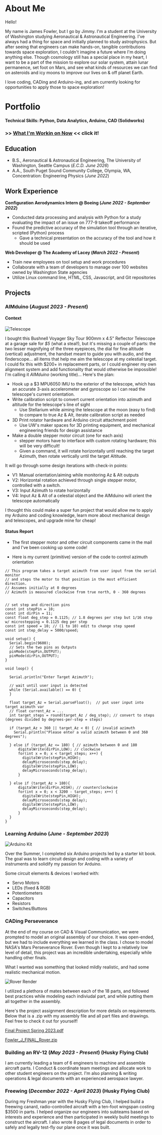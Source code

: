 # About Me 
Hello!

My name is James Fowler, but I go by Jimmy. I'm a student at the University of Washington studying Aeronautical & Astronautical Engineering. I've always had a thing for space and initially planned to study astrophysics. But after seeing that engineers can make hands-on, tangible contributions towards space exploration, I couldn't imagine a future where I'm doing anything else. Though cosmology still has a special place in my heart, I want to be a part of the mission to explore our solar system, attain lunar permanence, set foot on Mars, and see what kinds of resources we can find on asteroids and icy moons to improve our lives on & off planet Earth.

I love coding, CADing and Arduino-ing, and am currently looking for opportunities to apply those to space exploration! 

# Portfolio

#### Technical Skills: Python, Data Analytics, Arduino, CAD (Solidworks)

### >> [What I'm Workin on Now](#aimduino-august-2023---present) << click it!

## Education			        		
- B.S., Aeronautical & Astronautical Engineering, The University of Washington, Seattle Campus (_E.C.D. June 2026_)
- A.A., South Puget Sound Community College, Olympia, WA, Concentration: Engineering Physics (_June 2022_)

## Work Experience
**Configuration Aerodynamics Intern @ Boeing (_June 2022 - September 2022_)**
- Conducted data processing and analysis with Python for a study evaluating the impact of an issue on 777-9 takeoff performance
- Found the predictive accuracy of the simulation tool through an iterative, scripted (Python) process
  - Gave a technical presentation on the accuracy of the tool and how it should be used

**Web Developer @ The Academy of Lacey (_March 2022 - Present_)**
- Train new employees on tool setup and work procedures
- Collaborate with a team of developers to manage over 100 websites owned by Washington State agencies 
- Utilize Linux command line, HTML, CSS, Javascript, and Git repositories


## Projects
### **AIMduino (_August 2023 - Present_)**

#### Context
![Telescope](assets/img/Telescope.png)

I bought this Bushnell Voyager Sky Tour 900mm x 4.5" Reflector Telescope at a garage sale for *$5* (what a steal!), but it's missing a couple of parts: the two lesser magnifying of the three eyepieces, the dial for fine altitude (vertical) adjustment, the handset meant to guide you with audio, and the finderscope... all items that help me aim the telescope at my celestial target. I could fix this with $200+ in replacement parts, or I could engineer my own alignment system and add functionality that would otherwise be impossible!
I'm calling it *AIMduino* (working title)... Here's the plan:
- Hook up a $3 MPU6050 IMU to the exterior of the telescope, which has an accurate 3-axis accelerometer and gyroscope so I can read the telescope's current orientation.
- Write calibration script to convert current orientation into azimuth and altitude for the telescope's line of sight
  - Use Stellarium while aiming the telescope at the moon (easy to find) to compare to true Az & Alt, iterate calibration script as needed
- 3D Print rotator hardware and Arduino circuit attachment point
  - Use UW's maker spaces for 3D printing equipment, and mechanical engineering friends for design assistance
- Make a double stepper motor circuit (one for each axis)
  - stepper motors have to interface with custom rotating hardware; this will be very difficult!
  - Given a command, it will rotate horizontally until reaching the target Azimuth, then rotate vertically until the target Altitude. 

It will go through some design iterations with check-in points:
- V1: Manual orientation/aiming while monitoring Az & Alt outputs
- V2: Horizontal rotation achieved through single stepper motor, controlled with a switch. 
- V3: Input Azimuth to rotate horizontally
- V4: Input Az & Alt of a celestial object and the AIMduino will orient the telescope automatically

I thought this could make a super fun project that would allow me to apply my Arduino and coding knowledge, learn more about mechanical design and telescopes, and upgrade mine for cheap!

#### Status Report

- The first stepper motor and other circuit components came in the mail and I've been cooking up some code!

- Here is my current (primitive) version of the code to control azimuth orientation

```
// This program takes a target azimuth from user input from the serial monitor
// and steps the motor to that position in the most efficient direction.
// Assumes initially at 0 degrees
// Azimuth is measured clockwise from true north, 0 - 360 degrees


// set step and direction pins
const int stepPin = 10; 
const int dirPin = 11; 
const float deg_step = 0.1125; // 1.8 degrees per step but 1/16 step w/ microstepping = 0.1125 deg per step
const int speed = 10; // (1 to 10) edit to change step speed
const int step_delay = 5000/speed; 

void setup() {
  Serial.begin(9600);
  // Sets the two pins as Outputs
  pinMode(stepPin,OUTPUT); 
  pinMode(dirPin,OUTPUT);
}

void loop() {

  Serial.println("Enter Target Azimuth");

  // wait until user input is detected
  while (Serial.available() == 0) {
  }

  float target_Az = Serial.parseFloat();  // put user input into target azimuth var
  // float current_Az = ...
  int target_steps = round(target_Az / deg_step); // convert to steps (degrees divided by degrees-per-step = steps)

  if (target_Az > 360 || target_Az < 0) { // invalid azimuth
    Serial.println("Please enter a valid azimuth between 0 and 360 degrees");

  } else if (target_Az <= 180) { // azimuth between 0 and 180
      digitalWrite(dirPin,LOW); // clockwise
      for(int x = 0; x < target_steps; x++) {
        digitalWrite(stepPin,HIGH); 
        delayMicroseconds(step_delay); 
        digitalWrite(stepPin,LOW); 
        delayMicroseconds(step_delay); 
      }

  } else if (target_Az > 180){
      digitalWrite(dirPin,HIGH); // counterclockwise
      for(int x = 0; x < 3200 - target_steps; x++) {
        digitalWrite(stepPin,HIGH); 
        delayMicroseconds(step_delay); 
        digitalWrite(stepPin,LOW); 
        delayMicroseconds(step_delay); 
      }
  }
}
```


### **Learning Arduino (_June - September 2023_)**
![Arduino Kit](assets/img/arduino.jpg)

Over the Summer, I completed six Arduino projects led by a starter kit book. The goal was to learn circuit design and coding with a variety of instruments and solidify my passion for Arduino.

Some circuit elements & devices I worked with:
- Servo Motors
- LEDs (fixed & RGB)
- Potentiometers
- Capacitors
- Resistors
- Switches/Buttons

### **CADing Perseverance**
At the end of my course on CAD & Visual Communication, we were prompted to model an original assembly of our choice. It was open-ended, but we had to include everything we learned in the class. I chose to model NASA's Mars Perseverance Rover. Even though I kept to a relatively low level of detail, this project was an incredible undertaking, especially while handling other finals.

What I wanted was something that looked mildly realistic, and had some realistic mechanical motion.

![Rover Render](assets/img/rover_render.jpg)

I utilized a plethora of mates between each of the 18 parts, and followed best practices while modeling each indiviudal part, and while putting them all together in the assembly.

Here's the project assignment description for more details on requirements. Below that is a .zip with my assembly file and all part files and drawings. Feel free to check it out for yourself!

[Final Project Spring 2023.pdf](https://github.com/jimmyfowler/jimmyfowler.github.io/files/12814128/Final.Project.Spring.2023.pdf)

[Fowler_J_FINAL_Rover.zip](https://github.com/jimmyfowler/jimmyfowler.github.io/files/12814307/Fowler_J_FINAL_Rover.zip)


### **Building an RV-12 (_May 2023 - Present_) (Husky Flying Club)**
I am currently leading a team of 6 engineers to machine and assemble aircraft parts. I Conduct & coordinate team meetings and allocate work to other student engineers on the project. I'm also planning & writing operations & legal documents with an experienced aerospace lawyer.

### **Freewing (_December 2022 - April 2023_) (Husky Flying Club)**
During my Freshman year with the Husky Flying Club, I helped build a freewing canard, radio-controlled aircraft with a ten-foot wingspan costing $3500 in parts. I helped organize our engineers into subteams based on interests and experience and then participated in weekly build meetings to construct the aircraft. I also wrote 8 pages of legal documents in order to safely and legally test-fly our plane once it was built.






